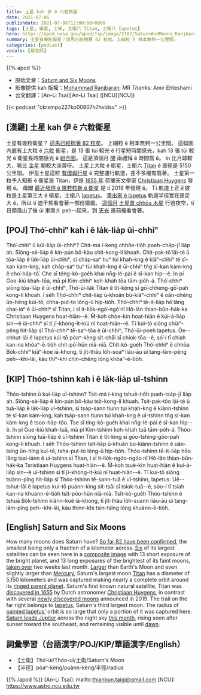 ```yaml
---
title: 土星 kah 伊 ê 六粒衛星
date: 2021-07-06
publishdate: 2021-07-06T12:00:00+0800
tags: [土星, 衛星, 土衛, 土衛六 Titan, 土衛八 Iapetus]
hero: https://apod.nasa.gov/apod/fap/image/2107/SaturnAndMoons_Ranjbaran_960_annotated.jpg
summary: 土星有幾粒衛星？這馬已經揣著 82 粒矣。上細粒 ê 根本無夠一公里闊。
categories: [podcast]
vocals: [蔡老師]
---
```


{{% apod %}}

- 原始文章：[Saturn and Six Moons](https://apod.nasa.gov/apod/ap210706.html)
- 影像提供 kah 版權：[Mohammad Ranjbaran](https://www.instagram.com/mohammad.rnjbrn/); *MR Thanks:* Amir Ehteshami
- 台文翻譯：[An-Li Tsai][An-Li Tsai] ([NCU][NCU])

{{< podcast "ckrxmpo227ko00807h7hvldsv" >}}

## [漢羅] 土星 kah 伊 ê 六粒衛星
土星有幾粒衛星？
[這馬已經揣著 82 粒矣][So far 82 have been confirmed]。
上細粒 ê 根本無夠一公里闊。
這幅圖內底有上大粒 ê [六粒][Six] 衛星，是 13 張 tùi 較光 ê 行星短時間感光，kah 13 張 tùi 較光 ê 衛星長時間感光 ê [組合圖][composite image]。
這是頂個月 [開][taken over] 兩禮拜 ê 時間翕 ê。
In 比月球較大，嘛比 [金星][Mercury] 閣較大淡薄仔。
土星上大粒 ê 衛星，土衛六 [Titan][Titan] ê 直徑是 5150 公里闊。
伊踅土星這粒 [有環母行星][ringed parent planet] ê 完整運行軌道，差不多攏有翕著。
土星第一粒予人知影 ê 衛星是 Titan，伊是 [1655 年][discovered in 1655] 荷蘭天文學家 [Christiaan Huygens][Christiaan Huygens] 發現 ê。
毋閣 [最近發現 ê 幾若粒新 ê 衛星][newly discovered moons] 是 tī 2019 年發現 ê。
Tī 軌道上正爿彼粒是土星第三大 ê 衛星，土衛八 [Iapetus][Iapetus]。
[畫出來 ê Iapetus][painted Iapetus'] 軌道半徑實在是足大 ê，所以 tī 遮干焦看會著一部份爾爾。
[這個月][this month] [土星會 chhōa 木星][Saturn leads Jupiter] 行過夜空，tī 日頭落山了後 ùi 東南爿 peh--起來，到 [天光][dawn] 進前攏看會著。



## [POJ] Thó͘-chhiⁿ kah i ê la̍k-lia̍p ūi-chhiⁿ
Thó͘-chhiⁿ ū kúi-lia̍p ūi-chhiⁿ?
Chit-má í-keng chhōe-tio̍h poeh-cha̍p-jī lia̍p ah.
Siōng-sè-lia̍p ê kin-pún bô-kàu chi̍t-kong-lí khoah.
Chit-pak-tô͘ lāi-té ū tōa-lia̍p ê la̍k-lia̍p ūi-chhiⁿ, sī cha̍p-saⁿ tiuⁿ tùi khah-kng ê kiâⁿ-chhiⁿ té sî-kan kám-kng, kah cha̍p-saⁿ tiuⁿ tùi khah-kng ê ūi-chhiⁿ tn̂g sî-kan kám-kng ê cho͘-ha̍p-tô͘.
Che sī téng-kò-goe̍h khai nn̄g-lé-pài ê sî-kan hip--ê.
In pí Goe-kiú khah-tōa, mā pí Kim-chhiⁿ koh-khah tōa tām-po̍h-á.
Thó͘-chhiⁿ siōng tōa-lia̍p ê ūi-chhiⁿ, Thó͘-ūi-la̍k Titan ê ti̍t-kèng sī gō͘-chheng-gō͘-pah kong-lí khoah.
I se̍h Thó͘-chhiⁿ chit-lia̍p ū-khoân bú-kiâⁿ-chhiⁿ ê oân-chéng ūn-hêng kúi-tō, chha-put-to lóng-ū hip-tio̍h.
Thó͘-chhiⁿ tē-it-lia̍p hō͘ lâng chai-iáⁿ ê ūi-chhiⁿ sī Titan, i sī it-lio̍k-ngó͘-ngó͘ nî Hô-lân thian-bûn-ha̍k-ka Christiaan Huygens hoat-hiān--ê.
M̄-koh chòe-kīn hoat-hiān ê kúi-ā-lia̍p sin--ê ūi-chhiⁿ sī tī jī-khòng-i̍t-kiú nî hoat-hiān--ê.
Tī kúi-tō siōng chiàⁿ-pêng hit-lia̍p sī Thó͘-chhiⁿ tē-saⁿ-tōa ê ūi-chhiⁿ, Thó͘-ūi-poeh Iapetus.
Ōe--chhut-lâi ê Iapetus kúi-tō pòaⁿ-kèng si̍t-chāi sī chiok-tōa--ê, só͘-í tī chiah kan-na khòaⁿ-ē-tio̍h chi̍t-pō͘-hūn niā-niā.
Chi̍t-kò-goe̍h Thó͘-chhiⁿ ē chhōa Bo̍k-chhiⁿ kiâⁿ-kòe iā-khong, tī ji̍t-thâu lo̍h-soaⁿ liáu-āu ùi tang-lâm-pêng peh--khí-lâi, kàu thiⁿ-khì chìn-chêng lóng khòaⁿ-ē-tio̍h.

## [KIP] Thóo-tshinn kah i ê la̍k-lia̍p uī-tshinn
Thóo-tshinn ū kuí-lia̍p uī-tshinn?
Tsit-má í-king tshuē-tio̍h pueh-tsa̍p-jī lia̍p ah.
Siōng-sè-lia̍p ê kin-pún bô-kàu tsi̍t-kong-lí khuah.
Tsit-pak-tôo lāi-té ū tuā-lia̍p ê la̍k-lia̍p uī-tshinn, sī tsa̍p-sann tiunn tuì khah-kng ê kiânn-tshinn té sî-kan kám-kng, kah tsa̍p-sann tiunn tuì khah-kng ê uī-tshinn tn̂g sî-kan kám-kng ê tsoo-ha̍p-tôo.
Tse sī tíng-kò-gue̍h khai nn̄g-lé-pài ê sî-kan hip--ê.
In pí Gue-kiú khah-tuā, mā pí Kim-tshinn koh-khah tuā tām-po̍h-á.
Thóo-tshinn siōng tuā-lia̍p ê uī-tshinn Titan ê ti̍t-kìng sī gōo-tshing-gōo-pah kong-lí khuah.
I se̍h Thóo-tshinn tsit-lia̍p ū-khuân bú-kiânn-tshinn ê uân-tsíng ūn-hîng kuí-tō, tsha-put-to lóng-ū hip-tio̍h.
Thóo-tshinn tē-it-lia̍p hōo lâng tsai-iánn ê uī-tshinn sī Titan, i sī it-lio̍k-ngóo-ngóo nî Hô-lân thian-bûn-ha̍k-ka Tsristiaan Huygens huat-hiān--ê.
M̄-koh tsuè-kīn huat-hiān ê kuí-ā-lia̍p sin--ê uī-tshinn sī tī jī-khòng-i̍t-kiú nî huat-hiān--ê.
Tī kuí-tō siōng tsiànn-pîng hit-lia̍p sī Thóo-tshinn tē-sann-tuā ê uī-tshinn, Iapetus.
Uē--tshut-lâi ê Iapetus kuí-tō puànn-kìng si̍t-tsāi sī tsiok-tuā--ê, sóo-í tī tsiah kan-na khuànn-ē-tio̍h tsi̍t-pōo-hūn niā-niā.
Tsi̍t-kò-gue̍h Thóo-tshinn ē tshuā Bo̍k-tshinn kiânn-kuè iā-khong, tī ji̍t-thâu lo̍h-suann liáu-āu uì tang-lâm-pîng peh--khí-lâi, kàu thinn-khì tsìn-tsîng lóng khuànn-ē-tio̍h.



## [English] Saturn and Six Moons
How many moons does Saturn have?
[So far 82 have been confirmed][So far 82 have been confirmed], the smallest being only a fraction of a kilometer across.
[Six][Six] of its largest satellites can be seen here in a [composite image][composite image] with 13 short exposure of the bright planet, and 13 long exposures of the brightest of its faint moons, [taken over][taken over] two weeks last month.
[Larger][Larger] than Earth's Moon and even slightly larger than [Mercury][Mercury], Saturn's largest moon [Titan][Titan] has a diameter of 5,150 kilometers and was captured making nearly a complete orbit around its [ringed parent planet][ringed parent planet].
Saturn's first known natural satellite, Titan was [discovered in 1655][discovered in 1655] by Dutch astronomer [Christiaan Huygens][Christiaan Huygens], in contrast with several [newly discovered moons][newly discovered moons] announced in 2019.
The trail on the far right belongs to [Iapetus][Iapetus], Saturn's third largest moon.
The radius of [painted Iapetus'][painted Iapetus'] orbit is so large that only a portion of it was captured here.
[Saturn leads Jupiter][Saturn leads Jupiter] across the night sky [this month][this month], rising soon after sunset toward the southeast, and remaining visible until [dawn][dawn].





## 詞彙學習（台語漢字/POJ/KIP/華語漢字/English）


- 【土衛】Thó͘-ūi/Thóo-uī/土衛/Saturn's Moon
- 【半徑】pòaⁿ-kèng/puànn-kèng/半徑/radius




{{% /apod %}}
[An-Li Tsai]: mailto:thianbun.taigi@gmail.com
[NCU]: https://www.astro.ncu.edu.tw


[So far 82 have been confirmed]:https://en.wikipedia.org/wiki/Moons_of_Saturn#Confirmed_moons
[Six]:https://apod.nasa.gov/apod/ap120414.html
[composite image]:https://www.instagram.com/p/CQrB9u6g9kM/
[taken over]:https://www.instagram.com/p/CQuclL8HhBs/
[Larger]:https://preview.redd.it/o9qhygvnt8m41.png?width=960&crop=smart&auto=webp&s=dcb20af670a475de7f0395ed628a06039a89bc31
[Mercury]:https://apod.nasa.gov/apod/ap170723.html
[Titan]:https://solarsystem.nasa.gov/moons/saturn-moons/titan/overview/
[ringed parent planet]:https://apod.nasa.gov/apod/ap200419.html
[discovered in 1655]:https://apod.nasa.gov/apod/ap050325.html
[Christiaan Huygens]:https://en.wikipedia.org/wiki/Christiaan_Huygens
[newly discovered moons]:https://sites.google.com/carnegiescience.edu/sheppard/home/newsaturnmoons2019
[Iapetus]:https://solarsystem.nasa.gov/moons/saturn-moons/iapetus/in-depth/
[painted Iapetus']:https://apod.nasa.gov/apod/ap180603.html
[Saturn leads Jupiter]:https://earthsky.org/astronomy-essentials/visible-planets-tonight-mars-jupiter-venus-saturn-mercury/
[this month]:https://solarsystem.nasa.gov/whats-up-skywatching-tips-from-nasa/
[dawn]:https://i.redd.it/t8k7f6nvr8j31.jpg
